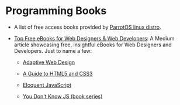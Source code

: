 # Programming Books

* A list of free access books provided by [ParrotOS linux distro](https://archive.parrotsec.org/parrot/misc/openbooks/programming/).

* [Top Free eBooks for Web Designers & Web Developers](https://medium.com/web-development-zone/top-free-ebooks-for-web-designers-web-developers-f8c6a70465ad): A Medium article showcasing free, insightful eBooks for Web Designers and Developers. Just to name a few:

  * [Adaptive Web Design](https://adaptivewebdesign.info/1st-edition/)

  * [A Guide to HTML5 and CSS3](https://html5hive.org/free-ebook-a-guide-to-html5-and-css3/)

  * [Eloquent JavaScript](http://eloquentjavascript.net/)

  * [You Don't Know JS (book series)](https://github.com/getify/You-Dont-Know-JS#you-dont-know-js-book-series)
